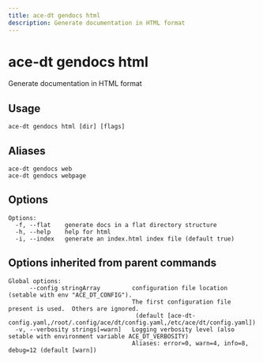```yaml
---
title: ace-dt gendocs html
description: Generate documentation in HTML format
---
```


<!--
This documentation is auto generated by a script.
Please do not edit this file directly.
-->

<!-- markdownlint-disable-next-line single-title -->
# ace-dt gendocs html

Generate documentation in HTML format

## Usage

```plaintext
ace-dt gendocs html [dir] [flags]
```

## Aliases

```plaintext
ace-dt gendocs web
ace-dt gendocs webpage
```

## Options

```plaintext
Options:
  -f, --flat    generate docs in a flat directory structure
  -h, --help    help for html
  -i, --index   generate an index.html index file (default true)
```

## Options inherited from parent commands

```plaintext
Global options:
      --config stringArray         configuration file location (setable with env "ACE_DT_CONFIG").
                                   The first configuration file present is used.  Others are ignored.
                                    (default [ace-dt-config.yaml,/root/.config/ace/dt/config.yaml,/etc/ace/dt/config.yaml])
  -v, --verbosity strings[=warn]   Logging verbosity level (also setable with environment variable ACE_DT_VERBOSITY)
                                   Aliases: error=0, warn=4, info=8, debug=12 (default [warn])
```
